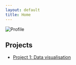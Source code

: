 ```yaml
---
layout: default
title: Home
---
```

![Profile](https://github.com/user-attachments/assets/5c031453-6c37-4e8e-bb5d-9723c7d476f0)



## Projects
- [Project 1: Data visualisation](project1.md)
  



